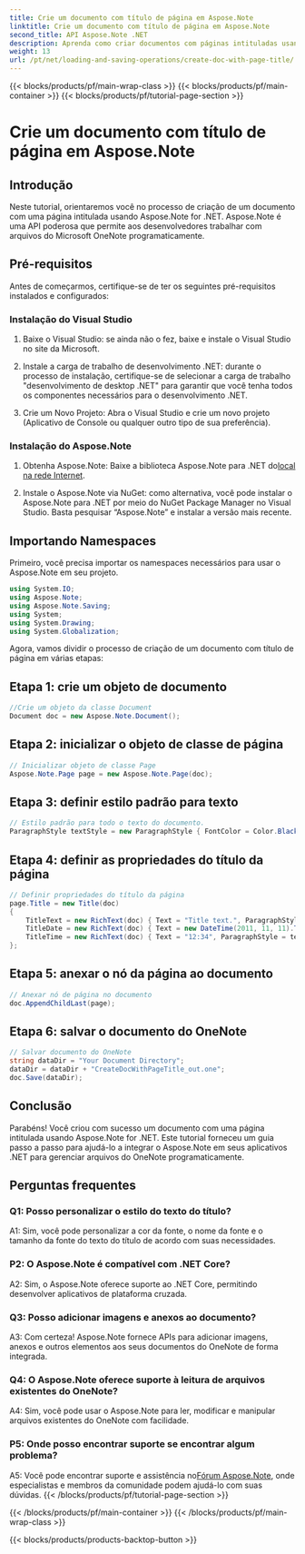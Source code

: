 ```yaml
---
title: Crie um documento com título de página em Aspose.Note
linktitle: Crie um documento com título de página em Aspose.Note
second_title: API Aspose.Note .NET
description: Aprenda como criar documentos com páginas intituladas usando Aspose.Note for .NET. Siga nosso guia passo a passo para uma integração perfeita.
weight: 13
url: /pt/net/loading-and-saving-operations/create-doc-with-page-title/
---
```


{{< blocks/products/pf/main-wrap-class >}}
{{< blocks/products/pf/main-container >}}
{{< blocks/products/pf/tutorial-page-section >}}

# Crie um documento com título de página em Aspose.Note

## Introdução

Neste tutorial, orientaremos você no processo de criação de um documento com uma página intitulada usando Aspose.Note for .NET. Aspose.Note é uma API poderosa que permite aos desenvolvedores trabalhar com arquivos do Microsoft OneNote programaticamente.

## Pré-requisitos

Antes de começarmos, certifique-se de ter os seguintes pré-requisitos instalados e configurados:

### Instalação do Visual Studio

1. Baixe o Visual Studio: se ainda não o fez, baixe e instale o Visual Studio no site da Microsoft.

2. Instale a carga de trabalho de desenvolvimento .NET: durante o processo de instalação, certifique-se de selecionar a carga de trabalho "desenvolvimento de desktop .NET" para garantir que você tenha todos os componentes necessários para o desenvolvimento .NET.

3. Crie um Novo Projeto: Abra o Visual Studio e crie um novo projeto (Aplicativo de Console ou qualquer outro tipo de sua preferência).

### Instalação do Aspose.Note

1.  Obtenha Aspose.Note: Baixe a biblioteca Aspose.Note para .NET do[local na rede Internet](https://releases.aspose.com/note/net/).

2. Instale o Aspose.Note via NuGet: como alternativa, você pode instalar o Aspose.Note para .NET por meio do NuGet Package Manager no Visual Studio. Basta pesquisar “Aspose.Note” e instalar a versão mais recente.

## Importando Namespaces

Primeiro, você precisa importar os namespaces necessários para usar o Aspose.Note em seu projeto.

```csharp
using System.IO;
using Aspose.Note;
using Aspose.Note.Saving;
using System;
using System.Drawing;
using System.Globalization;
```

Agora, vamos dividir o processo de criação de um documento com título de página em várias etapas:

## Etapa 1: crie um objeto de documento

```csharp
//Crie um objeto da classe Document
Document doc = new Aspose.Note.Document();
```

## Etapa 2: inicializar o objeto de classe de página

```csharp
// Inicializar objeto de classe Page
Aspose.Note.Page page = new Aspose.Note.Page(doc);
```

## Etapa 3: definir estilo padrão para texto

```csharp
// Estilo padrão para todo o texto do documento.
ParagraphStyle textStyle = new ParagraphStyle { FontColor = Color.Black, FontName = "Arial", FontSize = 10 };
```

## Etapa 4: definir as propriedades do título da página

```csharp
// Definir propriedades do título da página
page.Title = new Title(doc)
{
    TitleText = new RichText(doc) { Text = "Title text.", ParagraphStyle = textStyle },
    TitleDate = new RichText(doc) { Text = new DateTime(2011, 11, 11).ToString("D", CultureInfo.InvariantCulture), ParagraphStyle = textStyle },
    TitleTime = new RichText(doc) { Text = "12:34", ParagraphStyle = textStyle }
};
```

## Etapa 5: anexar o nó da página ao documento

```csharp
// Anexar nó de página no documento
doc.AppendChildLast(page);
```

## Etapa 6: salvar o documento do OneNote

```csharp
// Salvar documento do OneNote
string dataDir = "Your Document Directory";
dataDir = dataDir + "CreateDocWithPageTitle_out.one";
doc.Save(dataDir);
```

## Conclusão

Parabéns! Você criou com sucesso um documento com uma página intitulada usando Aspose.Note for .NET. Este tutorial forneceu um guia passo a passo para ajudá-lo a integrar o Aspose.Note em seus aplicativos .NET para gerenciar arquivos do OneNote programaticamente.

## Perguntas frequentes

### Q1: Posso personalizar o estilo do texto do título?

A1: Sim, você pode personalizar a cor da fonte, o nome da fonte e o tamanho da fonte do texto do título de acordo com suas necessidades.

### P2: O Aspose.Note é compatível com .NET Core?

A2: Sim, o Aspose.Note oferece suporte ao .NET Core, permitindo desenvolver aplicativos de plataforma cruzada.

### Q3: Posso adicionar imagens e anexos ao documento?

A3: Com certeza! Aspose.Note fornece APIs para adicionar imagens, anexos e outros elementos aos seus documentos do OneNote de forma integrada.

### Q4: O Aspose.Note oferece suporte à leitura de arquivos existentes do OneNote?

A4: Sim, você pode usar o Aspose.Note para ler, modificar e manipular arquivos existentes do OneNote com facilidade.

### P5: Onde posso encontrar suporte se encontrar algum problema?

 A5: Você pode encontrar suporte e assistência no[Fórum Aspose.Note](https://forum.aspose.com/c/note/28), onde especialistas e membros da comunidade podem ajudá-lo com suas dúvidas.
{{< /blocks/products/pf/tutorial-page-section >}}

{{< /blocks/products/pf/main-container >}}
{{< /blocks/products/pf/main-wrap-class >}}

{{< blocks/products/products-backtop-button >}}

